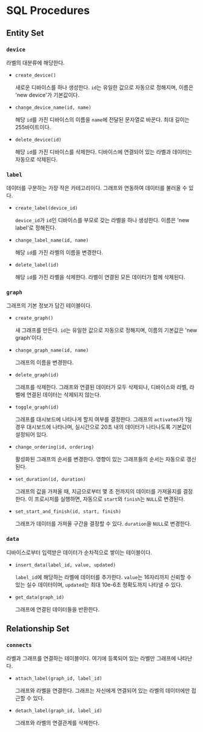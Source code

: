 # SQL Procedures

## Entity Set

### `device`
라벨의 대분류에 해당한다.

- `create_device()`

    새로운 디바이스를 하나 생성한다. `id`는 유일한 값으로 자동으로 정해지며, 이름은 'new device'가 기본값이다.

- `change_device_name(id, name)`

    해당 `id`를 가진 디바이스의 이름을 `name`에 전달된 문자열로 바꾼다. 최대 길이는 255바이트이다.

- `delete_device(id)`

    해당 `id`를 가진 디바이스를 삭제한다. 디바이스에 연결되어 있는 라벨과 데이터는 자동으로 삭제된다.


### `label`
데이터를 구분하는 가장 작은 카테고리이다. 그래프와 연동하여 데이터를 불러올 수 있다.

- `create_label(device_id)`

    `device_id`가 `id`인 디바이스를 부모로 갖는 라벨을 하나 생성한다. 이름은 'new label'로 정해진다.

- `change_label_name(id, name)`

    해당 `id`를 가진 라벨의 이름을 변경한다.

- `delete_label(id)`

    해당 `id`를 가진 라벨을 삭제한다. 라벨이 연결된 모든 데이터가 함께 삭제된다.


### `graph`
그래프의 기본 정보가 담긴 테이블이다.

- `create_graph()`

    새 그래프를 만든다. `id`는 유일한 값으로 자동으로 정해지며, 이름의 기본값은 'new graph'이다.

- `change_graph_name(id, name)`

    그래프의 이름을 변경한다.

- `delete_graph(id)`

    그래프를 삭제한다. 그래프와 연결된 데이터가 모두 삭제되나, 디바이스와 라벨, 라벨에 연결된 데이터는 삭제되지 않는다.

- `toggle_graph(id)`

    그래프를 대시보드에 나타나게 할지 여부를 결정한다. 그래프의 `activated`가 1일 경우 대시보드에 나타나며, 실시간으로 20초 내의 데이터가 나타나도록 기본값이 설정되어 있다.

- `change_ordering(id, ordering)`

    활성화된 그래프의 순서를 변경한다. 영향이 있는 그래프들의 순서는 자동으로 갱신된다.

- `set_duration(id, duration)`

    그래프의 값을 가져올 때, 지금으로부터 몇 초 전까지의 데이터를 가져올지를 결정한다. 이 프로시저를 실행하면, 자동으로 `start`와 `finish`는 `NULL`로 변경된다.

- `set_start_and_finish(id, start, finish)`

    그래프가 데이터를 가져올 구간을 결정할 수 있다. `duration`을 `NULL`로 변경한다.


### `data`
디바이스로부터 입력받은 데이터가 순차적으로 쌓이는 테이블이다.

- `insert_data(label_id, value, updated)`

    `label_id`에 해당하는 라벨에 데이터를 추가한다. `value`는 16자리까지 신뢰할 수 있는 실수 데이터이며, `updated`는 최대 10e-6초 정확도까지 나타낼 수 있다.

- `get_data(graph_id)`

    그래프에 연결된 데이터들을 반환한다.


## Relationship Set

### `connects`
라벨과 그래프를 연결하는 테이블이다. 여기에 등록되어 있는 라벨만 그래프에 나타난다.

- `attach_label(graph_id, label_id)`

    그래프와 라벨을 연결한다. 그래프는 자신에게 연결되어 있는 라벨의 데이터에만 접근할 수 있다.

- `detach_label(graph_id, label_id)`

    그래프와 라벨의 연결관계를 삭제한다.
